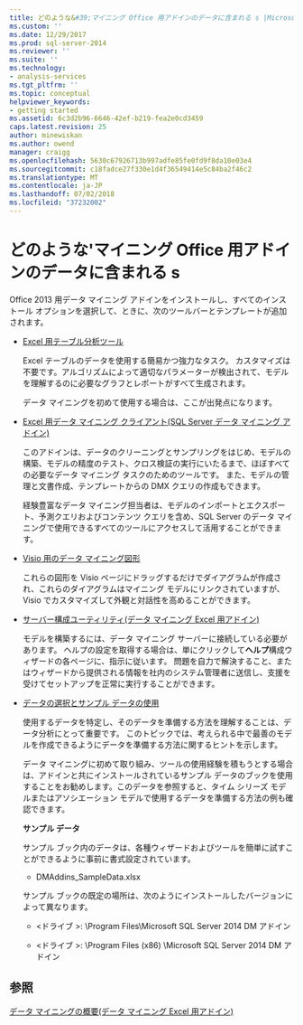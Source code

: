 ```yaml
---
title: どのような&#39;マイニング Office 用アドインのデータに含まれる s |Microsoft Docs
ms.custom: ''
ms.date: 12/29/2017
ms.prod: sql-server-2014
ms.reviewer: ''
ms.suite: ''
ms.technology:
- analysis-services
ms.tgt_pltfrm: ''
ms.topic: conceptual
helpviewer_keywords:
- getting started
ms.assetid: 6c3d2b96-6646-42ef-b219-fea2e0cd3459
caps.latest.revision: 25
author: minewiskan
ms.author: owend
manager: craigg
ms.openlocfilehash: 5630c67926713b997adfe85fe0fd9f8da10e03e4
ms.sourcegitcommit: c18fadce27f330e1d4f36549414e5c84ba2f46c2
ms.translationtype: MT
ms.contentlocale: ja-JP
ms.lasthandoff: 07/02/2018
ms.locfileid: "37232002"
---
```

# <a name="what39s-included-in-the-data-mining-add-ins-for-office"></a>どのような&#39;マイニング Office 用アドインのデータに含まれる s
  Office 2013 用データ マイニング アドインをインストールし、すべてのインストール オプションを選択して、ときに、次のツールバーとテンプレートが追加されます。  
  
-   [Excel 用テーブル分析ツール](table-analysis-tools-for-excel.md)  
  
     Excel テーブルのデータを使用する簡易かつ強力なタスク。 カスタマイズは不要です。アルゴリズムによって適切なパラメーターが検出されて、モデルを理解するのに必要なグラフとレポートがすべて生成されます。  
  
     データ マイニングを初めて使用する場合は、ここが出発点になります。  
  
-   [Excel 用データ マイニング クライアント&#40;SQL Server データ マイニング アドイン&#41;](data-mining-client-for-excel-sql-server-data-mining-add-ins.md)  
  
     このアドインは、データのクリーニングとサンプリングをはじめ、モデルの構築、モデルの精度のテスト、クロス検証の実行にいたるまで、ほぼすべての必要なデータ マイニング タスクのためのツールです。 また、モデルの管理と文書作成、テンプレートからの DMX クエリの作成もできます。  
  
     経験豊富なデータ マイニング担当者は、モデルのインポートとエクスポート、予測クエリおよびコンテンツ クエリを含め、SQL Server のデータ マイニングで使用できるすべてのツールにアクセスして活用することができます。  
  
-   [Visio 用のデータ マイニング図形](data-mining-shapes-for-visio.md)  
  
     これらの図形を Visio ページにドラッグするだけでダイアグラムが作成され、これらのダイアグラムはマイニング モデルにリンクされていますが、Visio でカスタマイズして外観と対話性を高めることができます。  
  
-   [サーバー構成ユーティリティ&#40;データ マイニング Excel 用アドイン&#41;](server-configuration-utility-data-mining-add-ins-for-excel.md)  
  
     モデルを構築するには、データ マイニング サーバーに接続している必要があります。 ヘルプの設定を取得する場合は、単にクリックして**ヘルプ**構成ウィザードの各ページに、指示に従います。 問題を自力で解決すること、またはウィザードから提供される情報を社内のシステム管理者に送信し、支援を受けてセットアップを正常に実行することができます。  
  
-   [データの選択とサンプル データの使用](choosing-data-for-data-mining.md)  
  
     使用するデータを特定し、そのデータを準備する方法を理解することは、データ分析にとって重要です。 このトピックでは、考えられる中で最善のモデルを作成できるようにデータを準備する方法に関するヒントを示します。  
  
     データ マイニングに初めて取り組み、ツールの使用経験を積もうとする場合は、アドインと共にインストールされているサンプル データのブックを使用することをお勧めします。このデータを参照すると、タイム シリーズ モデルまたはアソシエーション モデルで使用するデータを準備する方法の例も確認できます。  
  
     **サンプル データ**  
  
     サンプル ブック内のデータは、各種ウィザードおよびツールを簡単に試すことができるように事前に書式設定されています。  
  
    -   DMAddins_SampleData.xlsx  
  
     サンプル ブックの既定の場所は、次のようにインストールしたバージョンによって異なります。  
  
    -   \<ドライブ >: \Program Files\Microsoft SQL Server 2014 DM アドイン  
  
    -   \<ドライブ >: \Program Files (x86) \Microsoft SQL Server 2014 DM アドイン  
  
## <a name="see-also"></a>参照  
 [データ マイニングの概要&#40;データ マイニング Excel 用アドイン&#41;](getting-started-with-data-mining-data-mining-add-ins-for-excel.md)  
  
  
